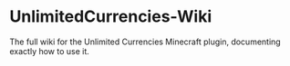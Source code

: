 # UnlimitedCurrencies-Wiki
The full wiki for the Unlimited Currencies Minecraft plugin, documenting exactly how to use it.
